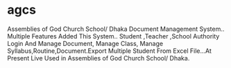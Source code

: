 # agcs
 Assemblies of God Church School/ Dhaka Document Management System.. Multiple Features Added This System.. Student ,Teacher ,School Authority Login And Manage Document, Manage Class, Manage Syllabus,Routine,Document.Export Multiple Student From Excel File...At Present Live Used in Assemblies of God Church School/ Dhaka.
